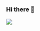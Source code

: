 ### Hi there 👋

<img src="https://img.shields.io/badge/TypeScript-3178C6?style=flat&logo=TypeScript&logoColor=white"/>
